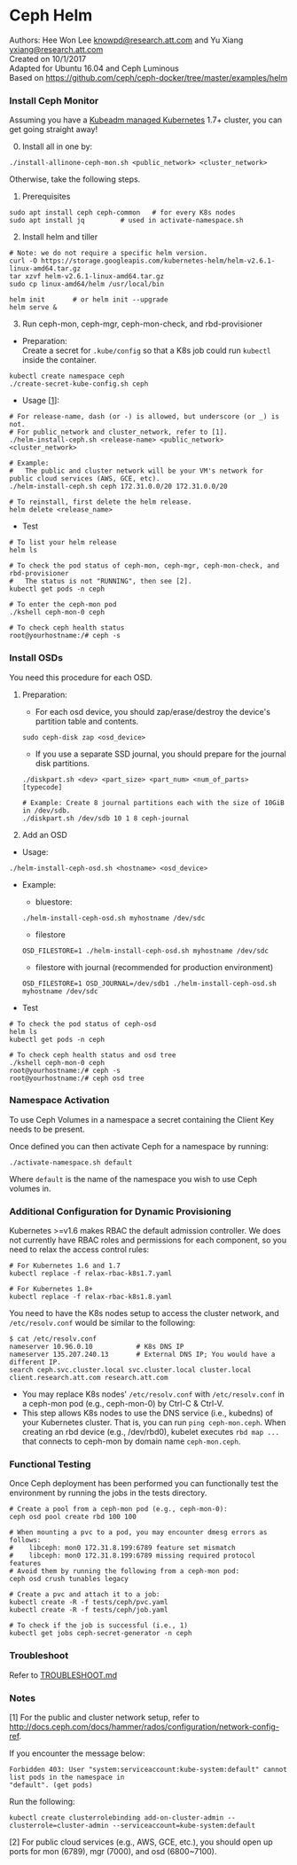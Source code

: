# Ceph Helm
Authors: Hee Won Lee <knowpd@research.att.com> and Yu Xiang <yxiang@research.att.com>    
Created on 10/1/2017  
Adapted for Ubuntu 16.04 and Ceph Luminous  
Based on https://github.com/ceph/ceph-docker/tree/master/examples/helm  
 
### Install Ceph Monitor

Assuming you have a [Kubeadm managed Kubernetes](../../../install-kubeadm) 1.7+ cluster, you can get going straight away! 

0. Install all in one by:
```
./install-allinone-ceph-mon.sh <public_network> <cluster_network>
```
Otherwise, take the following steps.

1. Prerequisites
```
sudo apt install ceph ceph-common	# for every K8s nodes
sudo apt install jq			# used in activate-namespace.sh
```

2. Install helm and tiller
```
# Note: we do not require a specific helm version.
curl -O https://storage.googleapis.com/kubernetes-helm/helm-v2.6.1-linux-amd64.tar.gz
tar xzvf helm-v2.6.1-linux-amd64.tar.gz 
sudo cp linux-amd64/helm /usr/local/bin

helm init       # or helm init --upgrade
helm serve &
```

3. Run ceph-mon, ceph-mgr, ceph-mon-check, and rbd-provisioner 
- Preparation:   
Create a secret for `.kube/config` so that a K8s job could run `kubectl` inside the container.
```
kubectl create namespace ceph
./create-secret-kube-config.sh ceph
```

- Usage [[1](#notes)]:   
```
# For release-name, dash (or -) is allowed, but underscore (or _) is not.
# For public_network and cluster_network, refer to [1].
./helm-install-ceph.sh <release-name> <public_network> <cluster_network>

# Example:
#   The public and cluster network will be your VM's network for public cloud services (AWS, GCE, etc).
./helm-install-ceph.sh ceph 172.31.0.0/20 172.31.0.0/20

# To reinstall, first delete the helm release.
helm delete <release_name>
```

- Test
```
# To list your helm release
helm ls

# To check the pod status of ceph-mon, ceph-mgr, ceph-mon-check, and rbd-provisioner
#   The status is not "RUNNING", then see [2].
kubectl get pods -n ceph

# To enter the ceph-mon pod
./kshell ceph-mon-0 ceph

# To check ceph health status
root@yourhostname:/# ceph -s
```

### Install OSDs
You need this procedure for each OSD.

1. Preparation:  
   * For each osd device, you should zap/erase/destroy the device's partition table and contents.
   ```
   sudo ceph-disk zap <osd_device>
   ```
   * If you use a separate SSD journal, you should prepare for the journal disk partitions.
   ```
   ./diskpart.sh <dev> <part_size> <part_num> <num_of_parts> [typecode]
   
   # Example: Create 8 journal partitions each with the size of 10GiB in /dev/sdb.
   ./diskpart.sh /dev/sdb 10 1 8 ceph-journal 
   ```

2. Add an OSD
- Usage:
```
./helm-install-ceph-osd.sh <hostname> <osd_device>
```

- Example:
   - bluestore:
   ```
   ./helm-install-ceph-osd.sh myhostname /dev/sdc
   ```

   - filestore
   ```
   OSD_FILESTORE=1 ./helm-install-ceph-osd.sh myhostname /dev/sdc
   ```

   - filestore with journal (recommended for production environment)
   ```
   OSD_FILESTORE=1 OSD_JOURNAL=/dev/sdb1 ./helm-install-ceph-osd.sh myhostname /dev/sdc
   ```

- Test
```
# To check the pod status of ceph-osd
helm ls
kubectl get pods -n ceph

# To check ceph health status and osd tree
./kshell ceph-mon-0 ceph
root@yourhostname:/# ceph -s
root@yourhostname:/# ceph osd tree
```
   
### Namespace Activation

To use Ceph Volumes in a namespace a secret containing the Client Key needs to be present.

Once defined you can then activate Ceph for a namespace by running:
```
./activate-namespace.sh default
```

Where `default` is the name of the namespace you wish to use Ceph volumes in.


### Additional Configuration for Dynamic Provisioning

Kubernetes >=v1.6 makes RBAC the default admission controller. We does not currently have RBAC roles and permissions for each
component, so you need to relax the access control rules:
```
# For Kubernetes 1.6 and 1.7
kubectl replace -f relax-rbac-k8s1.7.yaml

# For Kubernetes 1.8+
kubectl replace -f relax-rbac-k8s1.8.yaml
```
You need to have the K8s nodes setup to access the cluster network, and `/etc/resolv.conf` would be similar to the following:
```
$ cat /etc/resolv.conf
nameserver 10.96.0.10           # K8s DNS IP
nameserver 135.207.240.13       # External DNS IP; You would have a different IP.
search ceph.svc.cluster.local svc.cluster.local cluster.local client.research.att.com research.att.com
```
   - You may replace K8s nodes' `/etc/resolv.conf` with `/etc/resolv.conf` in a ceph-mon pod (e.g., ceph-mon-0) by Ctrl-C & Ctrl-V.
   - This step allows K8s nodes to use the DNS service (i.e., kubedns) of your Kubernetes cluster. That is, you can run `ping ceph-mon.ceph`. When creating an rbd device (e.g., /dev/rbd0), kubelet executes `rbd map ...` that connects to ceph-mon by domain name `ceph-mon.ceph`.

### Functional Testing
Once Ceph deployment has been performed you can functionally test the environment by running the jobs in the tests directory.
```
# Create a pool from a ceph-mon pod (e.g., ceph-mon-0):
ceph osd pool create rbd 100 100

# When mounting a pvc to a pod, you may encounter dmesg errors as follows: 
#    libceph: mon0 172.31.8.199:6789 feature set mismatch
#    libceph: mon0 172.31.8.199:6789 missing required protocol features
# Avoid them by running the following from a ceph-mon pod:
ceph osd crush tunables legacy

# Create a pvc and attach it to a job:
kubectl create -R -f tests/ceph/pvc.yaml
kubectl create -R -f tests/ceph/job.yaml

# To check if the job is successful (i.e., 1)
kubectl get jobs ceph-secret-generator -n ceph
```

### Troubleshoot
Refer to [TROUBLESHOOT.md](./TROUBLESHOOT.md)

### Notes
[1] For the public and cluster network setup, refer to http://docs.ceph.com/docs/hammer/rados/configuration/network-config-ref.   

If you encounter the message below:
```
Forbidden 403: User "system:serviceaccount:kube-system:default" cannot list pods in the namespace in
"default". (get pods)
```
Run the following: 
```
kubectl create clusterrolebinding add-on-cluster-admin --clusterrole=cluster-admin --serviceaccount=kube-system:default
```

[2] For public cloud services (e.g., AWS, GCE, etc.), you should open up ports for mon (6789), mgr (7000), and osd (6800~7100).
